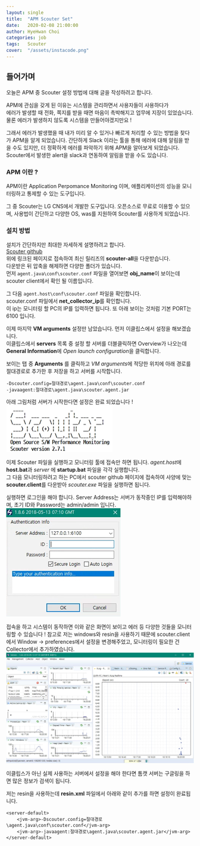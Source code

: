```yaml
---
layout: single
title:  "APM Scouter Set"
date:   2020-02-08 21:00:00
author: HyeHwan Choi
categories: job
tags:   Scouter
cover:  "/assets/instacode.png"
---
```


## 들어가며
오늘은 APM 중 Scouter 설정 방법에 대해 글을 작성하려고 합니다.  
  
APM에 관심을 갖게 된 이유는 시스템을 관리하면서 사용자들이 사용하다가  
에러가 발생할 때 전화, 쪽지를 받을 때면 마음이 촉박해지고 업무에 지장이 있었습니다. 물론 에러가 발생하지 않도록 시스템을 만들어야겠지만요 !  
  
그래서 에러가 발생했을 때 내가 미리 알 수 있거나 빠르게 처리할 수 있는 방법을 찾다가 
APM을 알게 되었습니다. 간단하게 Slack 이라는 툴을 통해 에러에 대해 알림을 받을 수도 있지만, 더 정확하게 에러를 파악하기 위해 APM을 알아보게 되었습니다.  
Scouter에서 발생한 alert을 slack과 연동하여 알림을 받을 수도 있습니다.  

### APM 이란 ?
APM이란 Application Perpomance Monitoring 이며, 애플리케이션의 성능을 모니터링하고 
통제할 수 있는 도구입니다.  
  
그 중 Scouter는 LG CNS에서 개발한 도구입니다. 오픈소스로 무료로 이용할 수 있으며, 
사용법이 간단하고 다양한 OS, was를 지원하여 Scouter를 사용하게 되었습니다.  

### 설치 방법
설치가 간단하지만 최대한 자세하게 설명하려고 합니다.  
[Scouter github](https://github.com/scouter-project/scouter/releases)  
위에 링크된 페이지로 접속하여 최신 릴리즈의 **scouter-all**을 다운받습니다.  
다운받은 뒤 압축을 해제하면 다양한 폴더가 있습니다.  
먼저 `agent.java\conf\scouter.conf` 파일을 열어보면 **obj_name**이 보이는데 scouter client에서 확인 될 이름입니다.  
  
그 다음 `agent.host\conf\scouter.conf` 파일을 확인합니다.  
scouter.conf 파일에서 **net_collector_ip**를 확인합니다.  
이 ip는 모니터링 할 PC의 IP를 입력하면 됩니다. 또 아래 보이는 것처럼 기본 PORT는 6100 입니다.  
  
이제 마지막 **VM arguments** 설정만 남았습니다. 먼저 이클립스에서 설정을 해보겠습니다.  
이클립스에서 **servers** 목록 중 설정 할 서버를 더블클릭하면 Overview가 나오는데  **General Information**에 *Open launch configuration*을 클릭합니다.  
  
보이는 탭 중 **Arguments** 를 클릭하고 *VM arguments*에 적당한 위치에 아래 경로를  절대경로로 추가한 후 저장을 하고 서버를 시작합니다.
```
-Dscouter.config=절대경로\agent.java\conf\scouter.conf
-javaagent:절대경로\agent.java\scouter.agent.jar
```
    
아래 그림처럼 서버가 시작한다면 설정은 완료 되었습니다 !  
![eclipse_start](/assets/images/eclipse_start.png)    
  
이제 Scouter 파일을 실행하고 모니터링 툴에 접속만 하면 됩니다.
*agent.host*에 **host.bat**과 *server* 에 **startup.bat** 파일을 각각 실행합니다.  
그 다음 모니터링하려고 하는 PC에서 scouter github 페이지에 접속하여 사양에 맞는 **scouter.client**를 다운받아 *scouter.exe* 파일을 실행하면 됩니다.  
  
실행하면 로그인을 해야 합니다. Server Address는 서버가 동작중인 IP를 입력해야하며, 초기 ID와 Password는 admin/admin 입니다.  
![scouter_login](/assets/images/scouter_login.png)    
  
접속을 하고 시스템이 동작하면 이와 같은 화면이 보이고 에러 등 다양한 것들을 모니터링할 수 있습니다 ! 참고로 저는 windows와 resin을 사용하기 때문에 scouter.client에서 Window -> preferences에서 설정을 변경해주었고, 모니터링이 필요한 건 Collector에서 추가하였습니다.
![scouter_client](/assets/images/scouter_client.png)    
  
이클립스가 아닌 실제 사용하는 서버에서 설정을 해야 한다면 톰캣 서버는 구글링을 하면 많은 정보가 검색이 됩니다.  
  
저는 resin을 사용하는데 **resin.xml** 파일에서 아래와 같이 추가를 하면 설정이 완료됩니다.
```
<server-default>
	<jvm-arg>-Dscouter.config=절대경로\agent.java\conf\scouter.conf</jvm-arg>
	<jvm-arg>-javaagent:절대경로\agent.java\scouter.agent.jar</jvm-arg>
</server-default>
```
